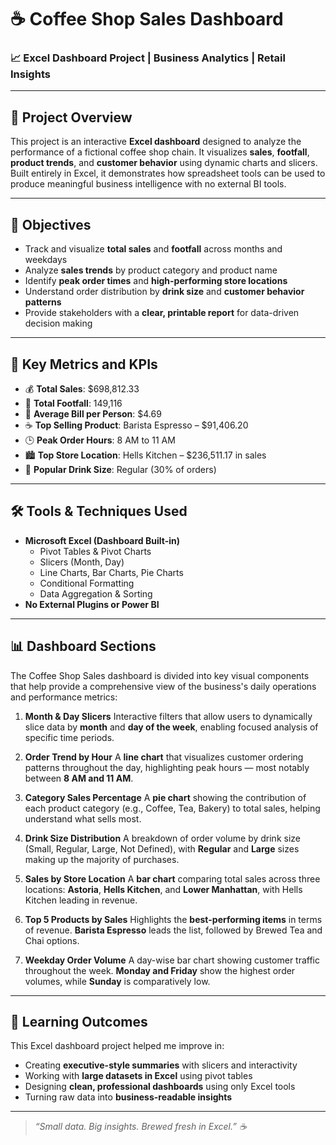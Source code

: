 # ☕ Coffee Shop Sales Dashboard

### 📈 Excel Dashboard Project | Business Analytics | Retail Insights

---

## 🧾 Project Overview

This project is an interactive **Excel dashboard** designed to analyze the performance of a fictional coffee shop chain. It visualizes **sales**, **footfall**, **product trends**, and **customer behavior** using dynamic charts and slicers. Built entirely in Excel, it demonstrates how spreadsheet tools can be used to produce meaningful business intelligence with no external BI tools.

---

## 🎯 Objectives

- Track and visualize **total sales** and **footfall** across months and weekdays  
- Analyze **sales trends** by product category and product name  
- Identify **peak order times** and **high-performing store locations**  
- Understand order distribution by **drink size** and **customer behavior patterns**  
- Provide stakeholders with a **clear, printable report** for data-driven decision making  

---

## 🧩 Key Metrics and KPIs

- 💰 **Total Sales**: $698,812.33  
- 👣 **Total Footfall**: 149,116  
- 🧾 **Average Bill per Person**: $4.69  
- ☕ **Top Selling Product**: Barista Espresso – $91,406.20  
- 🕒 **Peak Order Hours**: 8 AM to 11 AM  
- 🏙️ **Top Store Location**: Hells Kitchen – $236,511.17 in sales  
- 🧃 **Popular Drink Size**: Regular (30% of orders)

---

## 🛠️ Tools & Techniques Used

- **Microsoft Excel (Dashboard Built-in)**
  - Pivot Tables & Pivot Charts
  - Slicers (Month, Day)
  - Line Charts, Bar Charts, Pie Charts
  - Conditional Formatting
  - Data Aggregation & Sorting
- **No External Plugins or Power BI**



---

## 📊 Dashboard Sections 

The Coffee Shop Sales dashboard is divided into key visual components that help provide a comprehensive view of the business's daily operations and performance metrics:

1. **Month & Day Slicers**
   Interactive filters that allow users to dynamically slice data by **month** and **day of the week**, enabling focused analysis of specific time periods.

2. **Order Trend by Hour**
   A **line chart** that visualizes customer ordering patterns throughout the day, highlighting peak hours — most notably between **8 AM and 11 AM**.

3. **Category Sales Percentage**
   A **pie chart** showing the contribution of each product category (e.g., Coffee, Tea, Bakery) to total sales, helping understand what sells most.

4. **Drink Size Distribution**
   A breakdown of order volume by drink size (Small, Regular, Large, Not Defined), with **Regular** and **Large** sizes making up the majority of purchases.

5. **Sales by Store Location**
   A **bar chart** comparing total sales across three locations: **Astoria**, **Hells Kitchen**, and **Lower Manhattan**, with Hells Kitchen leading in revenue.

6. **Top 5 Products by Sales**
   Highlights the **best-performing items** in terms of revenue. **Barista Espresso** leads the list, followed by Brewed Tea and Chai options.

7. **Weekday Order Volume**
   A day-wise bar chart showing customer traffic throughout the week. **Monday and Friday** show the highest order volumes, while **Sunday** is comparatively low.





---

## 📘 Learning Outcomes

This Excel dashboard project helped me improve in:

- Creating **executive-style summaries** with slicers and interactivity  
- Working with **large datasets in Excel** using pivot tables  
- Designing **clean, professional dashboards** using only Excel tools  
- Turning raw data into **business-readable insights**  

---









> *“Small data. Big insights. Brewed fresh in Excel.” ☕*

